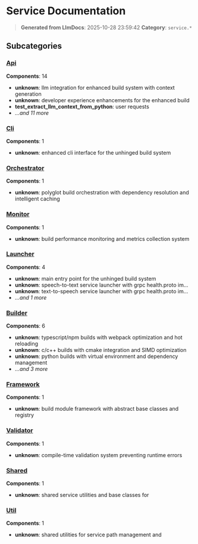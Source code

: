 # Service Documentation

> **Generated from LlmDocs**: 2025-10-28 23:59:42
> **Category**: `service.*`

## Subcategories

### [Api](api.md)

**Components**: 14

- **unknown**: llm integration for enhanced build system with context generation
- **unknown**: developer experience enhancements for the enhanced build
- **test_extract_llm_context_from_python**: user requests
- *...and 11 more*

### [Cli](cli.md)

**Components**: 1

- **unknown**: enhanced cli interface for the unhinged build system

### [Orchestrator](orchestrator.md)

**Components**: 1

- **unknown**: polyglot build orchestration with dependency resolution and intelligent caching

### [Monitor](monitor.md)

**Components**: 1

- **unknown**: build performance monitoring and metrics collection system

### [Launcher](launcher.md)

**Components**: 4

- **unknown**: main entry point for the unhinged build system
- **unknown**: speech-to-text service launcher with grpc health.proto im...
- **unknown**: text-to-speech service launcher with grpc health.proto im...
- *...and 1 more*

### [Builder](builder.md)

**Components**: 6

- **unknown**: typescript/npm builds with webpack optimization and hot reloading
- **unknown**: c/c++ builds with cmake integration and SIMD optimization
- **unknown**: python builds with virtual environment and dependency management
- *...and 3 more*

### [Framework](framework.md)

**Components**: 1

- **unknown**: build module framework with abstract base classes and registry

### [Validator](validator.md)

**Components**: 1

- **unknown**: compile-time validation system preventing runtime errors

### [Shared](shared.md)

**Components**: 1

- **unknown**: shared service utilities and base classes for

### [Util](util.md)

**Components**: 1

- **unknown**: shared utilities for service path management and

